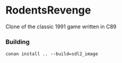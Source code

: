 # RodentsRevenge
Clone of the classic 1991 game written in C89

### Building
```shell script
conan install .. --build=sdl2_image

```